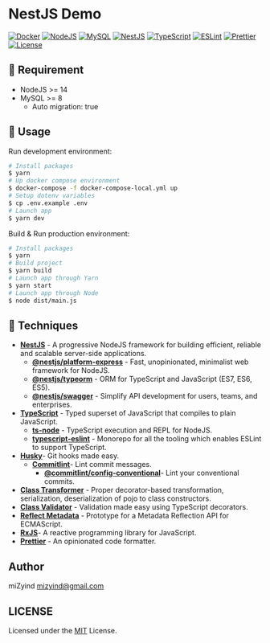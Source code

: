 # NestJS Demo

[![Docker](https://img.shields.io/badge/docker-2496ed?style=for-the-badge&logo=docker&logoColor=fff)](https://www.docker.com)
[![NodeJS](https://img.shields.io/badge/->=14-339933?style=for-the-badge&label=&logo=node.js&logoColor=fff)](https://nodejs.org)
[![MySQL](https://img.shields.io/badge/->=8-4479a1?style=for-the-badge&label=&logo=mysql&logoColor=fff)](https://www.mysql.com)
[![NestJS](https://img.shields.io/github/package-json/dependency-version/mizyind/nestjs-demo/@nestjs/core?style=for-the-badge&label=&color=e0234e&logo=nestjs)](https://nestjs.com)
[![TypeScript](https://img.shields.io/github/package-json/dependency-version/mizyind/nestjs-demo/dev/typescript?style=for-the-badge&label=&color=007acc&logo=typescript)](https://www.typescriptlang.org)
[![ESLint](https://img.shields.io/github/package-json/dependency-version/mizyind/nestjs-demo/dev/eslint?style=for-the-badge&label=&color=4b32c3&logo=eslint&logoColor=fff)](https://eslint.org)
[![Prettier](https://img.shields.io/github/package-json/dependency-version/mizyind/nestjs-demo/dev/prettier?style=for-the-badge&label=&color=f7b93e&logo=prettier&logoColor=fff)](https://prettier.io)
[![License](https://img.shields.io/badge/LIC.-mit-404040?style=for-the-badge&labelColor=000)](https://github.com/miZyind/nestjs-demo/blob/master/LICENSE)

## 💠 Requirement

- NodeJS >= 14
- MySQL >= 8
  - Auto migration: true

## 🔮 Usage

Run development environment:

```bash
# Install packages
$ yarn
# Up docker compose environment
$ docker-compose -f docker-compose-local.yml up
# Setup dotenv variables
$ cp .env.example .env
# Launch app
$ yarn dev
```

Build & Run production environment:

```bash
# Install packages
$ yarn
# Build project
$ yarn build
# Launch app through Yarn
$ yarn start
# Launch app through Node
$ node dist/main.js
```

## 🌌 Techniques

- **[NestJS](https://nestjs.com)** - A progressive NodeJS framework for building efficient, reliable and scalable server-side applications.
  - **[@nestjs/platform-express](https://github.com/expressjs/express)** - Fast, unopinionated, minimalist web framework for NodeJS.
  - **[@nestjs/typeorm](https://typeorm.io)** - ORM for TypeScript and JavaScript (ES7, ES6, ES5).
  - **[@nestjs/swagger](https://swagger.io)** - Simplify API development for users, teams, and enterprises.
- **[TypeScript](https://www.typescriptlang.org)** - Typed superset of JavaScript that compiles to plain JavaScript.
  - **[ts-node](https://github.com/TypeStrong/ts-node)** - TypeScript execution and REPL for NodeJS.
  - **[typescript-eslint](https://github.com/typescript-eslint/typescript-eslint)** - Monorepo for all the tooling which enables ESLint to support TypeScript.
- **[Husky](https://github.com/typicode/husky)**- Git hooks made easy.
  - **[Commitlint](https://commitlint.js.org)**- Lint commit messages.
    - **[@commitlint/config-conventional](https://github.com/conventional-changelog/commitlint)**- Lint your conventional commits.
- **[Class Transformer](https://github.com/typestack/class-transformer)** - Proper decorator-based transformation, serialization, deserialization of pojo to class constructors.
- **[Class Validator](https://github.com/typestack/class-validator)** - Validation made easy using TypeScript decorators.
- **[Reflect Metadata](https://github.com/rbuckton/reflect-metadata)** - Prototype for a Metadata Reflection API for ECMAScript.
- **[RxJS](https://rxjs.dev)**- A reactive programming library for JavaScript.
- **[Prettier](https://prettier.io)** - An opinionated code formatter.

## Author

miZyind <mizyind@gmail.com>

## LICENSE

Licensed under the [MIT](LICENSE) License.
